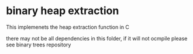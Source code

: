 # binary heap extraction

This implemenets the heap extraction function in C

there may not be all dependencies in this folder,
if it will not ocmpile please see binary trees repository

